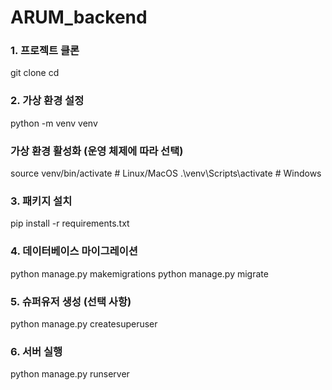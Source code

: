 # ARUM_backend


### 1. 프로젝트 클론
git clone <repository-url>
cd <project-directory>

### 2. 가상 환경 설정
python -m venv venv

### 가상 환경 활성화 (운영 체제에 따라 선택)
source venv/bin/activate       # Linux/MacOS
.\venv\Scripts\activate        # Windows

### 3. 패키지 설치
pip install -r requirements.txt

### 4. 데이터베이스 마이그레이션
python manage.py makemigrations
python manage.py migrate

### 5. 슈퍼유저 생성 (선택 사항)
python manage.py createsuperuser

### 6. 서버 실행
python manage.py runserver
